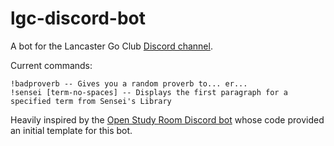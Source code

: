 # lgc-discord-bot
A bot for the Lancaster Go Club [Discord channel](https://discord.gg/6FqNWpZ).

Current commands:

```
!badproverb -- Gives you a random proverb to... er... 
!sensei [term-no-spaces] -- Displays the first paragraph for a specified term from Sensei's Library
```

Heavily inspired by the [Open Study Room Discord bot](https://github.com/climu/OSR-discord-bot) whose code provided an initial template for this bot.
